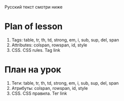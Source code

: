 Русский текст смотри ниже

# Plan of lesson <br/>
1. Tags: table, tr, th, td, strong, em, i, sub, sup, del, span <br/>
2. Attributes: colspan, rowspan, id, style  <br/>
3. CSS. CSS rules. Tag link <br/>

# План на урок <br/>
1. Теги: table, tr, th, td, strong, em, i, sub, sup, del, span  <br/>
2. Атрибуты: colspan, rowspan, id, style  <br/>
3. CSS. CSS правила. Тег link   <br/>